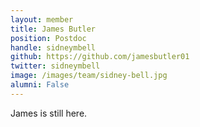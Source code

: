 ```yaml
---
layout: member
title: James Butler
position: Postdoc
handle: sidneymbell
github: https://github.com/jamesbutler01
twitter: sidneymbell
image: /images/team/sidney-bell.jpg
alumni: False
---
```


James is still here.